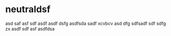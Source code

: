 # neutraldsf
asd
saf
asf
sdf
asdf
asdf
dsfg
asdfsda
sadf
xcvbcv
asd
dfg
sdfsadf
sdf
sdfg
zx
asdf
sdf
asf
asdfdsa
